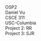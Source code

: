 OSP2 <br/>
Daniel Vu <br/>
CSCE 311 <br/>
USC-Columbia <br/>
Project 2: RR <br/>
Project 3: SJR <br/>
